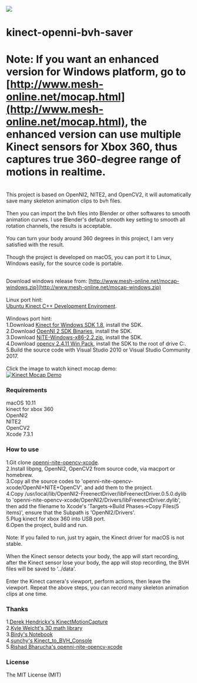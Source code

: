 ![](mocap.png)
# kinect-openni-bvh-saver
# Note: If you want an enhanced version for Windows platform, go to [http://www.mesh-online.net/mocap.html](http://www.mesh-online.net/mocap.html), the enhanced version can use multiple Kinect sensors for Xbox 360, thus captures true 360-degree range of motions in realtime.<br/>
<br/>
This project is based on OpenNI2, NITE2, and OpenCV2, it will automatically save many skeleton animation clips to bvh files.<br/>
<br/>
Then you can import the bvh files into Blender or other softwares to smooth animation curves. I use Blender's default smooth key setting to smooth all rotation channels, the results is acceptable.<br/>
<br/>
You can turn your body around 360 degrees in this project, I am very satisfied with the result.<br/>
<br/>
Though the project is developed on macOS, you can port it to Linux, Windows easily, for the source code is portable.<br/>
<br/>

Download windows release from: [http://www.mesh-online.net/mocap-windows.zip](http://www.mesh-online.net/mocap-windows.zip)<br/>
<br/>
Linux port hint:<br/>
[Ubuntu Kinect C++ Development Enviroment](https://github.com/suiwenfeng/Ubuntu_x64_Openni2.2_NiTE2.2_FreenectDriver).<br/>
<br/>
Windows port hint:<br/>
1.Download [Kinect for Windows SDK 1.8](https://www.microsoft.com/en-us/download/details.aspx?id=40278), install the SDK.<br/>
2.Download [OpenNI 2 SDK Binaries](https://s3.amazonaws.com/com.occipital.openni/OpenNI-Windows-x86-2.2.0.33.zip), install the SDK.<br/>
3.Download [NiTE-Windows-x86-2.2.zip](https://drive.google.com/file/d/0B3e4_6C5_YOjQWtCcVl3VnRsWG8/edit), install the SDK.<br/>
4.Download [opencv 2.4.11 Win Pack](https://sourceforge.net/projects/opencvlibrary/files/opencv-win/2.4.11/opencv-2.4.11.exe/download), install the SDK to the root of drive C:.<br/>
5.Build the source code with Visual Studio 2010 or Visual Studio Community 2017.<br/>
<br/>
Click the image to watch kinect mocap demo:<br/>
[![Kinect Mocap Demo](video-cover.png)](https://youtu.be/4x8NyXuXZWI "Kinect Mocap Demo")
<br/>
### Requirements
macOS 10.11<br/>
kinect for xbox 360<br/>
OpenNI2<br/>
NITE2<br/>
OpenCV2<br/>
Xcode 7.3.1
### How to use
1.Git clone [openni-nite-opencv-xcode](https://github.com/rishadbharucha/openni-nite-opencv-xcode).<br/>
2.Install libpng, OpenNI2, OpenCV2 from source code, via macport or homebrew.<br/>
3.Copy all the source codes to 'openni-nite-opencv-xcode/OpenNI+NITE+OpenCV', and add them to the project.<br/>
4.Copy /usr/local/lib/OpenNI2-FreenectDriver/libFreenectDriver.0.5.0.dylib to 'openni-nite-opencv-xcode/OpenNI2/Drivers/libFreenectDriver.dylib', then add the filename to Xcode's 'Targets->Build Phases->Copy Files(5 items)', ensure that the Subpath is 'OpenNI2/Drivers'.<br/>
5.Plug kinect for xbox 360 into USB port.<br/>
6.Open the project, build and run.<br/>
<br/>
Note: If you failed to run, just try again, the Kinect driver for macOS is not stable.<br/>
<br/>
When the Kinect sensor detects your body, the app will start recording, after the Kinect sensor lose your body, the app will stop recording, the BVH files will be saved to '../data'.<br/>
<br/>
Enter the Kinect camera's viewport, perform actions, then leave the viewport. Repeat the above steps, you can record many skeleton animation clips at one time.
### Thanks
1.[Derek Hendrickx's KinectMotionCapture](https://github.com/derekhendrickx/KinectMotionCapture)<br/>
2.[Kyle Weicht's 3D math library](https://github.com/awesomekyle/math)<br/>
3.[Birdy's Notebook](http://bediyap.com/programming/convert-quaternion-to-euler-rotations/)<br/>
4.[sunchy's Kinect_to_BVH_Console](https://github.com/isunchy/Kinect_to_BVH_Console)<br/>
5.[Rishad Bharucha's openni-nite-opencv-xcode](https://github.com/rishadbharucha/openni-nite-opencv-xcode)
### License
The MIT License (MIT)

